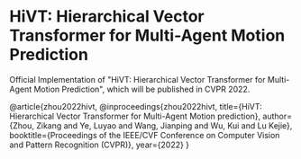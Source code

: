 # HiVT: Hierarchical Vector Transformer for Multi-Agent Motion Prediction
Official Implementation of "HiVT: Hierarchical Vector Transformer for Multi-Agent Motion Prediction", which will be published in CVPR 2022.

@article{zhou2022hivt,
@inproceedings{zhou2022hivt,
  title={HiVT: Hierarchical Vector Transformer for Multi-Agent Motion prediction},
  author={Zhou, Zikang and Ye, Luyao and Wang, Jianping and Wu, Kui and Lu Kejie},
  booktitle={Proceedings of the IEEE/CVF Conference on Computer Vision and Pattern Recognition (CVPR)},
  year={2022}
}
